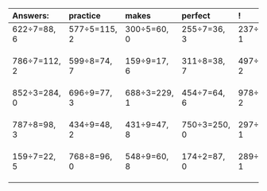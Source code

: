 | Answers: | practice | makes | perfect | ! |
| :--- | :--- | :--- | :--- | :--- |
| 622÷7=88, 6 | 577÷5=115, 2 | 300÷5=60, 0 | 255÷7=36, 3 | 237÷2=118, 1 | 
|   |   |   |   |   | 
|   |   |   |   |   | 
|   |   |   |   |   | 
| 786÷7=112, 2 | 599÷8=74, 7 | 159÷9=17, 6 | 311÷8=38, 7 | 497÷9=55, 2 | 
|   |   |   |   |   | 
|   |   |   |   |   | 
|   |   |   |   |   | 
| 852÷3=284, 0 | 696÷9=77, 3 | 688÷3=229, 1 | 454÷7=64, 6 | 978÷8=122, 2 | 
|   |   |   |   |   | 
|   |   |   |   |   | 
|   |   |   |   |   | 
| 787÷8=98, 3 | 434÷9=48, 2 | 431÷9=47, 8 | 750÷3=250, 0 | 297÷8=37, 1 | 
|   |   |   |   |   | 
|   |   |   |   |   | 
|   |   |   |   |   | 
| 159÷7=22, 5 | 768÷8=96, 0 | 548÷9=60, 8 | 174÷2=87, 0 | 289÷9=32, 1 | 
|   |   |   |   |   | 
|   |   |   |   |   | 
|   |   |   |   |   | 
